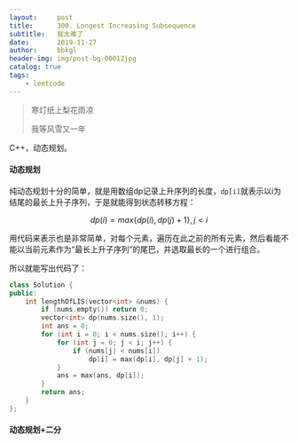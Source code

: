 ```yaml
---
layout:     post
title:      300. Longest Increasing Subsequence
subtitle:   我太难了
date:       2019-11-27
author:     bbkgl
header-img: img/post-bg-00012jpg
catalog: true
tags:
    - leetcode
---
```


>寒灯纸上梨花雨凉
>
>我等风雪又一年

C++，动态规划。

#### 动态规划

纯动态规划十分的简单，就是用数组dp记录上升序列的长度，`dp[i]`就表示以i为结尾的最长上升子序列，于是就能得到状态转移方程：

$$dp(i) = max\{dp(i), dp(j) + 1\} ,j < i$$

用代码来表示也是非常简单，对每个元素，遍历在此之前的所有元素，然后看能不能以当前元素作为“最长上升子序列”的尾巴，并选取最长的一个进行组合。

所以就能写出代码了：

```cpp
class Solution {
public:
    int lengthOfLIS(vector<int> &nums) {
        if (nums.empty()) return 0;
        vector<int> dp(nums.size(), 1);
        int ans = 0;
        for (int i = 0; i < nums.size(); i++) {
            for (int j = 0; j < i; j++) {
                if (nums[j] < nums[i])
                    dp[i] = max(dp[i], dp[j] + 1);
            }
            ans = max(ans, dp[i]);
        }
        return ans;
    }
};
```

#### 动态规划+二分

